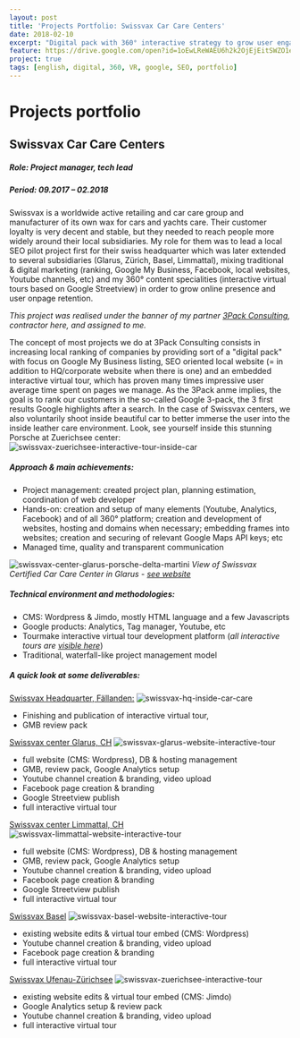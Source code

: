 ```yaml
---
layout: post
title: 'Projects Portfolio: Swissvax Car Care Centers'
date: 2018-02-10
excerpt: "Digital pack with 360° interactive strategy to grow user engagement"
feature: https://drive.google.com/open?id=1oEwLReWAEU6h2k2OjEjEitSWZO1eatuk
project: true
tags: [english, digital, 360, VR, google, SEO, portfolio]
---
```


# Projects portfolio
## Swissvax Car Care Centers
##### Role: Project manager, tech lead
##### Period: 09.2017 – 02.2018

Swissvax is a worldwide active retailing and car care group and manufacturer of its own wax for cars and yachts care. Their customer loyalty is very decent and stable, but they needed to reach people more widely around their local subsidiaries. My role for them was to lead a local SEO pilot project first for their swiss headquarter which was later extended to several subsidiaries (Glarus, Zürich, Basel, Limmattal), mixing traditional & digital marketing (ranking, Google My Business, Facebook, local websites, Youtube channels, etc) and my 360° content specialities (interactive virtual tours based on Google Streetview) in order to grow online presence and user onpage retention.   

_This project was realised under the banner of my partner [3Pack Consulting](https://www.3pack.ch/), contractor here, and assigned to me._

The concept of most projects we do at 3Pack Consulting consists in increasing local ranking of companies by providing sort of a "digital pack" with focus on Google My Business listing, SEO oriented local website (= in addition to HQ/corporate website when there is one) and an embedded interactive virtual tour, which has proven many times impressive user average time spent on pages we manage. As the 3Pack anme implies, the goal is to rank our customers in the so-called Google 3-pack, the 3 first results Google highlights after a search.
In the case of Swissvax centers, we also voluntarily shoot inside beautiful car to better immerse the user into the inside leather care environment. Look, see yourself inside this stunning Porsche at Zuerichsee center: 
![swissvax-zuerichsee-interactive-tour-inside-car](https://drive.google.com/open?id=1kbig4TjEKohJ9E1kcrBVMGEf-f0Yv67X)

##### Approach & main achievements:

- Project management: created project plan, planning estimation, coordination of web developer
- Hands-on: creation and setup of many elements (Youtube, Analytics, Facebook) and of all 360° platform; creation and development of websites, hosting and domains when necessary; embedding frames into websites; creation and securing of relevant Google Maps API keys; etc
- Managed time, quality and transparent communication

![swissvax-center-glarus-porsche-delta-martini](https://drive.google.com/open?id=1KQR9r9WaoDU455lBuT3ljmNgkUwYFBIt) 
*View of Swissvax Certified Car Care Center in Glarus - [see website](http://www.swissvax-certified-car-care-center-glarus.ch)*

##### Technical environment and methodologies:

- CMS: Wordpress & Jimdo, mostly HTML language and a few Javascripts
- Google products: Analytics, Tag manager, Youtube, etc
- Tourmake interactive virtual tour development platform (*all interactive tours are [visible here](http://3pack-consulting.tourmake.it/)*)
- Traditional, waterfall-like project management model

##### A quick look at some deliverables:

[Swissvax Headquarter, Fällanden:](https://www.swissvax.ch/flagship-car-care-center/index.php)
![swissvax-hq-inside-car-care](https://drive.google.com/open?id=1_uqXHpjJWTZlN9x_cfSEpUDq8fJnls9A)
- Finishing and publication of interactive virtual tour,
- GMB review pack

[Swissvax center Glarus, CH](http://www.swissvax-certified-car-care-center-glarus.ch/)
![swissvax-glarus-website-interactive-tour](https://drive.google.com/open?id=1MYQIAoRlR8LYoj-8NMh6-hEoMC4m1MOz)
- full website (CMS: Wordpress), DB & hosting management
- GMB, review pack, Google Analytics setup
- Youtube channel creation & branding, video upload
- Facebook page creation & branding
- Google Streetview publish
- full interactive virtual tour

[Swissvax center Limmattal, CH](http://swissvax-certified-car-care-center-limmattal.ch/)
![swissvax-limmattal-website-interactive-tour](https://drive.google.com/open?id=1Jy4h8Teq-ZhlR1EPVwdwnkv7hM4GCWPe)
- full website (CMS: Wordpress), DB & hosting management
- GMB, review pack, Google Analytics setup
- Youtube channel creation & branding, video upload
- Facebook page creation & branding
- Google Streetview publish
- full interactive virtual tour

[Swissvax Basel](http://www.swissvax-basel.ch/)
![swissvax-basel-website-interactive-tour](https://drive.google.com/open?id=1yhUkw77s5KiNqJJ1adTiGbg_T-JDqfhK)
- existing website edits & virtual tour embed (CMS: Wordpress)
- Youtube channel creation & branding, video upload
- Facebook page creation & branding
- full interactive virtual tour

[Swissvax Ufenau-Zürichsee](https://www.swissvax-ufenau.ch/)
![swissvax-zuerichsee-interactive-tour](https://postimg.cc/JHckVXt4)
- existing website edits & virtual tour embed (CMS: Jimdo)
- Google Analytics setup & review pack
- Youtube channel creation & branding, video upload
- full interactive virtual tour



